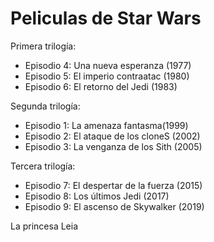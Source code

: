 
# Peliculas de Star Wars


Primera trilogía:
* Episodio 4: Una nueva esperanza (1977)
* Episodio 5: El imperio contraatac (1980)
* Episodio 6: El retorno del Jedi (1983)


 Segunda trilogía:


* Episodio 1: La amenaza fantasma(1999)
* Episodio 2: El ataque de los cloneS (2002)
* Episodio 3: La venganza de los Sith (2005)


Tercera trilogía:

* Episodio 7: El despertar de la fuerza (2015)
* Episodio 8: Los últimos Jedi (2017)
* Episodio 9: El ascenso de Skywalker (2019)

La princesa Leia
